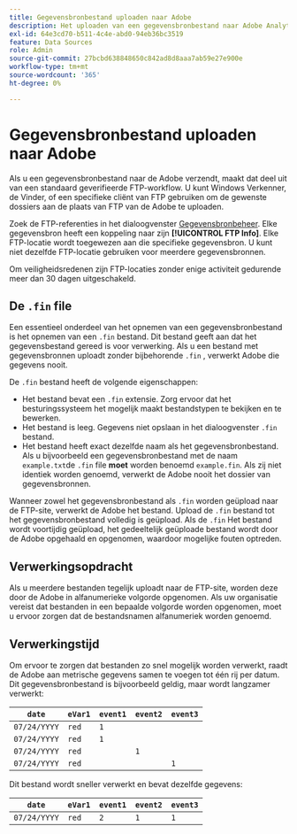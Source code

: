 ```yaml
---
title: Gegevensbronbestand uploaden naar Adobe
description: Het uploaden van een gegevensbronbestand naar Adobe Analytics voor opname.
exl-id: 64e3cd70-b511-4c4e-abd0-94eb36bc3519
feature: Data Sources
role: Admin
source-git-commit: 27bcbd638848650c842ad8d8aaa7ab59e27e900e
workflow-type: tm+mt
source-wordcount: '365'
ht-degree: 0%

---
```


# Gegevensbronbestand uploaden naar Adobe

Als u een gegevensbronbestand naar de Adobe verzendt, maakt dat deel uit van een standaard geverifieerde FTP-workflow. U kunt Windows Verkenner, de Vinder, of een specifieke cliënt van FTP gebruiken om de gewenste dossiers aan de plaats van FTP van de Adobe te uploaden.

Zoek de FTP-referenties in het dialoogvenster [Gegevensbronbeheer](manage.md). Elke gegevensbron heeft een koppeling naar zijn **[!UICONTROL FTP Info]**. Elke FTP-locatie wordt toegewezen aan die specifieke gegevensbron. U kunt niet dezelfde FTP-locatie gebruiken voor meerdere gegevensbronnen.

Om veiligheidsredenen zijn FTP-locaties zonder enige activiteit gedurende meer dan 30 dagen uitgeschakeld.

## De `.fin` file

Een essentieel onderdeel van het opnemen van een gegevensbronbestand is het opnemen van een `.fin` bestand. Dit bestand geeft aan dat het gegevensbestand gereed is voor verwerking. Als u een bestand met gegevensbronnen uploadt zonder bijbehorende `.fin` , verwerkt Adobe die gegevens nooit.

De `.fin` bestand heeft de volgende eigenschappen:

* Het bestand bevat een `.fin` extensie. Zorg ervoor dat het besturingssysteem het mogelijk maakt bestandstypen te bekijken en te bewerken.
* Het bestand is leeg. Gegevens niet opslaan in het dialoogvenster `.fin` bestand.
* Het bestand heeft exact dezelfde naam als het gegevensbronbestand. Als u bijvoorbeeld een gegevensbronbestand met de naam `example.txt`de `.fin` file **moet** worden benoemd `example.fin`. Als zij niet identiek worden genoemd, verwerkt de Adobe nooit het dossier van gegevensbronnen.

Wanneer zowel het gegevensbronbestand als `.fin` worden geüpload naar de FTP-site, verwerkt de Adobe het bestand. Upload de `.fin` bestand tot het gegevensbronbestand volledig is geüpload. Als de `.fin` Het bestand wordt voortijdig geüpload, het gedeeltelijk geüploade bestand wordt door de Adobe opgehaald en opgenomen, waardoor mogelijke fouten optreden.

## Verwerkingsopdracht

Als u meerdere bestanden tegelijk uploadt naar de FTP-site, worden deze door de Adobe in alfanumerieke volgorde opgenomen. Als uw organisatie vereist dat bestanden in een bepaalde volgorde worden opgenomen, moet u ervoor zorgen dat de bestandsnamen alfanumeriek worden genoemd.

## Verwerkingstijd

Om ervoor te zorgen dat bestanden zo snel mogelijk worden verwerkt, raadt de Adobe aan metrische gegevens samen te voegen tot één rij per datum. Dit gegevensbronbestand is bijvoorbeeld geldig, maar wordt langzamer verwerkt:

| `date` | `eVar1` | `event1` | `event2` | `event3` |
| --- | --- | --- | --- | --- |
| `07/24/YYYY` | `red` | `1` | | |
| `07/24/YYYY` | `red` | `1` | | |
| `07/24/YYYY` | `red` | | `1` | |
| `07/24/YYYY` | `red` | | | `1` |

Dit bestand wordt sneller verwerkt en bevat dezelfde gegevens:

| `date` | `eVar1` | `event1` | `event2` | `event3` |
| --- | --- | --- | --- | --- |
| `07/24/YYYY` | `red` | `2` | `1` | `1` |
